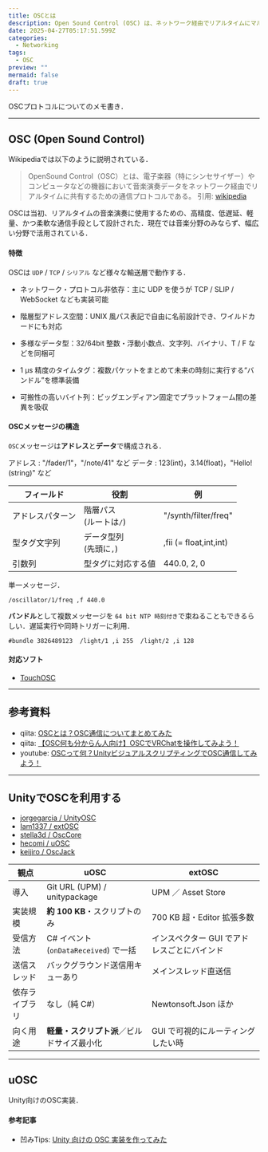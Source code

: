 ```yaml
---
title: OSCとは
description: Open Sound Control (OSC) は、ネットワーク経由でリアルタイムにマルチメディア機器を制御するための軽量なメッセージ指向プロトコル．
date: 2025-04-27T05:17:51.599Z
categories:
  - Networking
tags:
  - OSC
preview: ""
mermaid: false
draft: true
---
```



OSCプロトコルについてのメモ書き．

---
## OSC (Open Sound Control) 

Wikipediaでは以下のように説明されている．

> OpenSound Control（OSC）とは、電子楽器（特にシンセサイザー）やコンピュータなどの機器において音楽演奏データをネットワーク経由でリアルタイムに共有するための通信プロトコルである。
> 引用: [wikipedia](https://ja.wikipedia.org/wiki/OpenSound_Control)


OSCは当初、リアルタイムの音楽演奏に使用するための、高精度、低遅延、軽量、かつ柔軟な通信手段として設計された．現在では音楽分野のみならず、幅広い分野で活用されている．


#### 特徴
OSCは `UDP` / `TCP` / `シリアル` など様々な輸送層で動作する．

- ネットワーク・プロトコル非依存：主に UDP を使うが TCP / SLIP / WebSocket なども実装可能
- 階層型アドレス空間：UNIX 風パス表記で自由に名前設計でき、ワイルドカードにも対応
- 多様なデータ型：32/64bit 整数・浮動小数点、文字列、バイナリ、T / F などを同梱可
- 1 µs 精度のタイムタグ：複数パケットをまとめて未来の時刻に実行する“バンドル”を標準装備

- 可搬性の高いバイト列：ビッグエンディアン固定でプラットフォーム間の差異を吸収


#### OSCメッセージの構造

`OSC`メッセージは**アドレス**と**データ**で構成される．

アドレス : "/fader/1"，"/note/41" など
データ : 123(int)，3.14(float)，"Hello!(string)" など


| フィールド       | 役割                      | 例                     |
| ---------------- | ------------------------- | ---------------------- |
| アドレスパターン | 階層パス<br>(ルートは`/`) | "/synth/filter/freq"   |
| 型タグ文字列     | データ型列<br>(先頭に`,`) | ,fii (= float,int,int) |
| 引数列           | 型タグに対応する値        | 440.0, 2, 0            |

単一メッセージ．

```
/oscillator/1/freq ,f 440.0
```

**バンドル**として複数メッセージを `64 bit NTP 時刻付き`で束ねることもできるらしい．遅延実行や同時トリガーに利用．

```
#bundle 3826489123  /light/1 ,i 255  /light/2 ,i 128
```



#### 対応ソフト

- [TouchOSC](https://hexler.net/touchosc)


---
## 参考資料
- qiita: [OSCとは？OSC通信についてまとめてみた](https://qiita.com/generosity_honda/items/904aaeb382f6496ab920)
- qiita: [【OSC何も分からん人向け】OSCでVRChatを操作してみよう！](https://qiita.com/mofurune/items/eab78dee10ace5735a9a)
- youtube: [OSCって何？UnityビジュアルスクリプティングでOSC通信してみよう！](https://www.youtube.com/watch?v=aGwpV28EF94)





---
## UnityでOSCを利用する

- [jorgegarcia / UnityOSC](https://github.com/jorgegarcia/UnityOSC)
- [Iam1337 / extOSC](https://github.com/Iam1337/extOSC)
- [stella3d / OscCore](https://github.com/stella3d/OscCore)
- [hecomi / uOSC](https://github.com/hecomi/uOSC)
- [keijiro / OscJack](https://github.com/keijiro/OscJack)
  

| 観点           | uOSC                                       | extOSC                                      |
| -------------- | ------------------------------------------ | ------------------------------------------- |
| 導入           | Git URL (UPM) / unitypackage               | UPM ／ Asset Store                          |
| 実装規模       | **約 100 KB**・スクリプトのみ              | 700 KB 超・Editor 拡張多数                  |
| 受信方法       | C# イベント (`onDataReceived`) で一括      | インスペクター GUI でアドレスごとにバインド |
| 送信スレッド   | バックグラウンド送信用キューあり           | メインスレッド直送信                        |
| 依存ライブラリ | なし（純 C#）                              | Newtonsoft.Json ほか                        |
| 向く用途       | **軽量・スクリプト派**／ビルドサイズ最小化 | GUI で可視的にルーティングしたい時          |




---
## uOSC

Unity向けのOSC実装．


#### 参考記事
- 凹みTips: [Unity 向けの OSC 実装を作ってみた](https://tips.hecomi.com/entry/2017/08/20/193823)


<!-- Link -->
[CNMAT OSC 公式]: https://opensoundcontrol.stanford.edu/index.html
